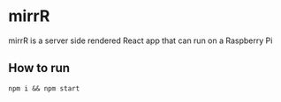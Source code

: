 # mirrR

mirrR is a server side rendered React app that can run on a Raspberry Pi

## How to run

`npm i && npm start`
